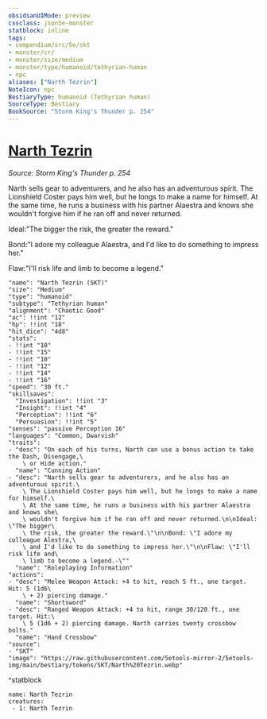```yaml
---
obsidianUIMode: preview
cssclass: json5e-monster
statblock: inline
tags:
- compendium/src/5e/skt
- monster/cr/
- monster/size/medium
- monster/type/humanoid/tethyrian-human
- npc
aliases: ["Narth Tezrin"]
NoteIcon: npc
BestiaryType: humanoid (Tethyrian human)
SourceType: Bestiary
BookSource: "Storm King's Thunder p. 254"
---
```

# [Narth Tezrin](2-Mechanics/CLI/bestiary/npc/narth-tezrin-skt.md)
*Source: Storm King's Thunder p. 254*  

Narth sells gear to adventurers, and he also has an adventurous spirit. The Lionshield Coster pays him well, but he longs to make a name for himself. At the same time, he runs a business with his partner Alaestra and knows she wouldn't forgive him if he ran off and never returned.

Ideal:"The bigger the risk, the greater the reward."

Bond:"I adore my colleague Alaestra, and I'd like to do something to impress her."

Flaw:"I'll risk life and limb to become a legend."

```statblock
"name": "Narth Tezrin (SKT)"
"size": "Medium"
"type": "humanoid"
"subtype": "Tethyrian human"
"alignment": "Chaotic Good"
"ac": !!int "12"
"hp": !!int "18"
"hit_dice": "4d8"
"stats":
- !!int "10"
- !!int "15"
- !!int "10"
- !!int "12"
- !!int "14"
- !!int "16"
"speed": "30 ft."
"skillsaves":
  "Investigation": !!int "3"
  "Insight": !!int "4"
  "Perception": !!int "6"
  "Persuasion": !!int "5"
"senses": "passive Perception 16"
"languages": "Common, Dwarvish"
"traits":
- "desc": "On each of his turns, Narth can use a bonus action to take the Dash, Disengage,\
    \ or Hide action."
  "name": "Cunning Action"
- "desc": "Narth sells gear to adventurers, and he also has an adventurous spirit.\
    \ The Lionshield Coster pays him well, but he longs to make a name for himself.\
    \ At the same time, he runs a business with his partner Alaestra and knows she\
    \ wouldn't forgive him if he ran off and never returned.\n\nIdeal: \"The bigger\
    \ the risk, the greater the reward.\"\n\nBond: \"I adore my colleague Alestra,\
    \ and I'd like to do something to impress her.\"\n\nFlaw: \"I'll risk life and\
    \ limb to become a legend.-\""
  "name": "Roleplaying Information"
"actions":
- "desc": "Melee Weapon Attack: +4 to hit, reach 5 ft., one target. Hit: 5 (1d6\
    \ + 2) piercing damage."
  "name": "Shortsword"
- "desc": "Ranged Weapon Attack: +4 to hit, range 30/120 ft., one target. Hit:\
    \ 5 (1d6 + 2) piercing damage. Narth carries twenty crossbow bolts."
  "name": "Hand Crossbow"
"source":
- "SKT"
"image": "https://raw.githubusercontent.com/5etools-mirror-2/5etools-img/main/bestiary/tokens/SKT/Narth%20Tezrin.webp"
```
^statblock

```encounter-table
name: Narth Tezrin
creatures:
 - 1: Narth Tezrin
```